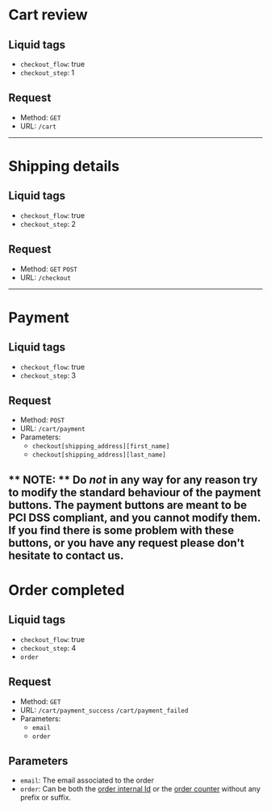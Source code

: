# Cart review

## Liquid tags

* `checkout_flow`: true
* `checkout_step`: 1

## Request

* Method: `GET`
* URL: `/cart`
---
# Shipping details

## Liquid tags

* `checkout_flow`: true
* `checkout_step`: 2

## Request

* Method: `GET` `POST`
* URL: `/checkout`
---
# Payment

## Liquid tags

* `checkout_flow`: true
* `checkout_step`: 3

## Request

* Method: `POST`
* URL: `/cart/payment`
* Parameters:
    * `checkout[shipping_address][first_name]`
    * `checkout[shipping_address][last_name]`

** NOTE: ** Do *not* in any way for any reason try to modify the standard behaviour of the payment buttons. The payment buttons are meant to be PCI DSS compliant, and you cannot modify them.  
If you find there is some problem with these buttons, or you have any request please don't hesitate to contact us.
---
# Order completed

## Liquid tags

* `checkout_flow`: true
* `checkout_step`: 4
* `order`

## Request

* Method: `GET`
* URL: `/cart/payment_success` `/cart/payment_failed`
* Parameters:
     * `email`
     * `order`

## Parameters

* `email`: The email associated to the order 
* `order`: Can be both the [order internal Id](order.md#orderid) or the [order counter](order.md#ordercounter) without any prefix or suffix.


